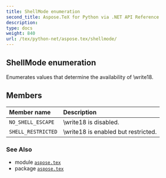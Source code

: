 ```yaml
---
title: ShellMode enumeration
second_title: Aspose.TeX for Python via .NET API Reference
description: 
type: docs
weight: 840
url: /tex/python-net/aspose.tex/shellmode/
---
```


## ShellMode enumeration

Enumerates values that determine the availability of \write18.

## Members
| Member name | Description |
| :- | :- |
| `NO_SHELL_ESCAPE` | \write18 is disabled. |
| `SHELL_RESTRICTED` | \write18 is enabled but restricted. |

### See Also

* module [`aspose.tex`](/tex/python-net/aspose.tex/)
* package [`aspose.tex`](/tex/python-net/)

